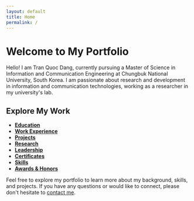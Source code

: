 ```yaml
---
layout: default
title: Home
permalink: /
---
```


# Welcome to My Portfolio

Hello! I am Tran Quoc Dang, currently pursuing a Master of Science in Information and Communication Engineering at Chungbuk National University, South Korea. I am passionate about research and development in information and communication technologies, working as a researcher in my university's lab.

## Explore My Work

- **[Education](education)**
- **[Work Experience](work)**
- **[Projects](projects)**
- **[Research](research)**
- **[Leadership](leadership)**
- **[Certificates](certificates)**
- **[Skills](skills)**
- **[Awards & Honors](awards)**

Feel free to explore my portfolio to learn more about my background, skills, and projects. If you have any questions or would like to connect, please don't hesitate to [contact me](#contact).
